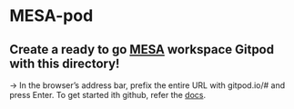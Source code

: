 # MESA-pod
## Create a ready to go [MESA](https://github.com/MESAHub/mesa) workspace Gitpod with this directory!
-> In the browser’s address bar, prefix the entire URL with gitpod.io/# and press Enter. To get started ith github, refer the [docs](https://www.gitpod.io/docs/introduction/getting-started).
